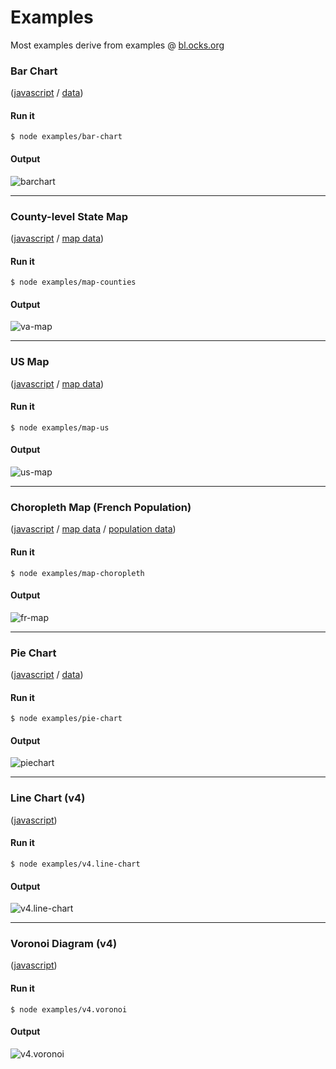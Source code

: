 # Examples

Most examples derive from examples @ [bl.ocks.org](https://bl.ocks.org/)

### Bar Chart

([javascript](bar-chart.js) / [data](data/barchart.tsv))

#### Run it

```
$ node examples/bar-chart
```

#### Output

![barchart](https://cloud.githubusercontent.com/assets/425966/16858768/5af46f86-49f7-11e6-85d0-bcca91045d8f.png)

----

### County-level State Map

([javascript](map-counties.js) / [map data](data/va-counties.json))

#### Run it

```
$ node examples/map-counties
```

#### Output

![va-map](https://cloud.githubusercontent.com/assets/425966/16857605/f0bd2886-49ee-11e6-8eda-d7513e32c717.png)

----

### US Map

([javascript](map-us.js) / [map data](data/us.json))

#### Run it

```
$ node examples/map-us
```

#### Output

![us-map](https://cloud.githubusercontent.com/assets/425966/16857826/78cbbf66-49f0-11e6-94ed-2ff2d82b4b52.png)

----

### Choropleth Map (French Population)

([javascript](map-choropleth.js) / [map data](data/france.json) / [population data](data/fr-population.csv))

#### Run it

```
$ node examples/map-choropleth
```

#### Output

![fr-map](https://cloud.githubusercontent.com/assets/425966/16896763/33e19052-4b6b-11e6-9f99-3b6ae66d6328.png)

----

### Pie Chart

([javascript](pie-chart.js) / [data](data/piechart.csv))

#### Run it

```
$ node examples/pie-chart
```

#### Output

![piechart](https://cloud.githubusercontent.com/assets/425966/16859544/b840a4a6-49fd-11e6-8ca1-fbe03bb76400.png)

----

### Line Chart (v4)

([javascript](v4.line-chart.js))

#### Run it

```
$ node examples/v4.line-chart
```

#### Output

![v4.line-chart](https://cloud.githubusercontent.com/assets/425966/17641565/804534b0-60f3-11e6-8b5a-963e59805d87.png)

----

### Voronoi Diagram (v4)

([javascript](v4.voronoi.js))

#### Run it

```
$ node examples/v4.voronoi
```

#### Output

![v4.voronoi](https://cloud.githubusercontent.com/assets/425966/17651715/e9a4e2fa-623a-11e6-8cf9-ea4275e16c94.png)
